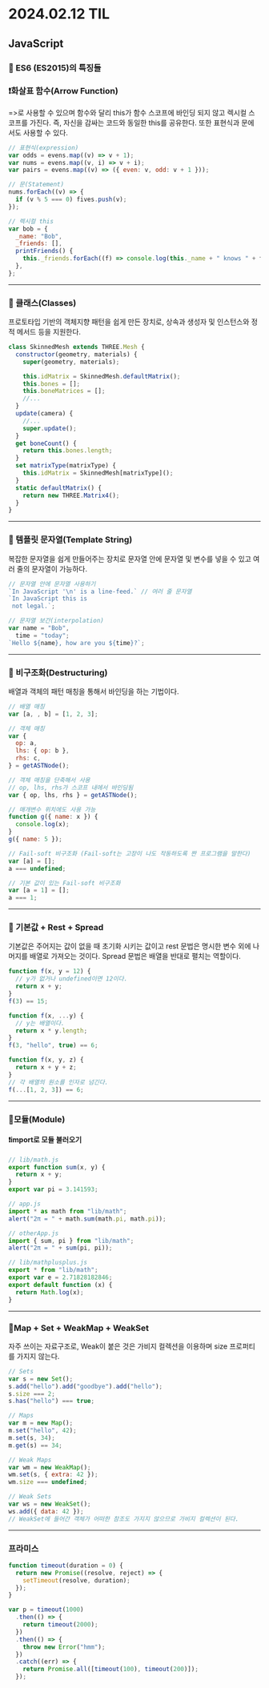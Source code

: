 # 2024.02.12 TIL

## JavaScript

### 🚨 ES6 (ES2015)의 특징들

### ❗️화살표 함수(Arrow Function)

=>로 사용할 수 있으며 함수와 달리 this가 함수 스코프에 바인딩 되지 않고 렉시컬 스코프를 가진다. 즉,
자신을 감싸는 코드와 동일한 this를 공유한다. 또한 표현식과 문에서도 사용할 수 있다.

```js
// 표현식(expression)
var odds = evens.map((v) => v + 1);
var nums = evens.map((v, i) => v + i);
var pairs = evens.map((v) => ({ even: v, odd: v + 1 }));

// 문(Statement)
nums.forEach((v) => {
  if (v % 5 === 0) fives.push(v);
});

// 렉시컬 this
var bob = {
  _name: "Bob",
  _friends: [],
  printFriends() {
    this._friends.forEach((f) => console.log(this._name + " knows " + f));
  },
};
```

---

### 🚨 클래스(Classes)

프로토타입 기반의 객체지향 패턴을 쉽게 만든 장치로, 상속과 생성자 및 인스턴스와 정적 메서드 등을 지원한다.

```js
class SkinnedMesh extends THREE.Mesh {
  constructor(geometry, materials) {
    super(geometry, materials);

    this.idMatrix = SkinnedMesh.defaultMatrix();
    this.bones = [];
    this.boneMatrices = [];
    //...
  }
  update(camera) {
    //...
    super.update();
  }
  get boneCount() {
    return this.bones.length;
  }
  set matrixType(matrixType) {
    this.idMatrix = SkinnedMesh[matrixType]();
  }
  static defaultMatrix() {
    return new THREE.Matrix4();
  }
}
```

---

### 🚨 템플릿 문자열(Template String)

복잡한 문자열을 쉽게 만들어주는 장치로 문자열 안에 문자열 및 변수를 넣을 수 있고 여러 줄의 문자열이 가능하다.

```js
// 문자열 안에 문자열 사용하기
`In JavaScript '\n' is a line-feed.` // 여러 줄 문자열
`In JavaScript this is
 not legal.`;

// 문자열 보간(interpolation)
var name = "Bob",
  time = "today";
`Hello ${name}, how are you ${time}?`;
```

---

### 🚨 비구조화(Destructuring)

배열과 객체의 패턴 매칭을 통해서 바인딩을 하는 기법이다.

```js
// 배열 매칭
var [a, , b] = [1, 2, 3];

// 객체 매칭
var {
  op: a,
  lhs: { op: b },
  rhs: c,
} = getASTNode();

// 객체 매칭을 단축해서 사용
// op, lhs, rhs가 스코프 내에서 바인딩됨
var { op, lhs, rhs } = getASTNode();

// 매개변수 위치에도 사용 가능
function g({ name: x }) {
  console.log(x);
}
g({ name: 5 });

// Fail-soft 비구조화 (Fail-soft는 고장이 나도 작동하도록 짠 프로그램을 말한다)
var [a] = [];
a === undefined;

// 기본 값이 있는 Fail-soft 비구조화
var [a = 1] = [];
a === 1;
```

---

### 🚨 기본값 + Rest + Spread

기본값은 주어지는 값이 없을 때 초기화 시키는 값이고 rest 문법은 명시한 변수 외에 나머지를 배열로 가져오는 것이다. Spread 문법은 배열을 반대로 펼치는 역할이다.

```js
function f(x, y = 12) {
  // y가 없거나 undefined이면 12이다.
  return x + y;
}
f(3) == 15;
```

```js
function f(x, ...y) {
  // y는 배열이다.
  return x * y.length;
}
f(3, "hello", true) == 6;
```

```js
function f(x, y, z) {
  return x + y + z;
}
// 각 배열의 원소를 인자로 넘긴다.
f(...[1, 2, 3]) == 6;
```

---

### 🚨모듈(Module)

#### ❗️import로 모듈 불러오기

```js
// lib/math.js
export function sum(x, y) {
  return x + y;
}
export var pi = 3.141593;
```

```js
// app.js
import * as math from "lib/math";
alert("2π = " + math.sum(math.pi, math.pi));
```

```js
// otherApp.js
import { sum, pi } from "lib/math";
alert("2π = " + sum(pi, pi));
```

```js
// lib/mathplusplus.js
export * from "lib/math";
export var e = 2.71828182846;
export default function (x) {
  return Math.log(x);
}
```

---

### 🚨Map + Set + WeakMap + WeakSet

자주 쓰이는 자료구조로, Weak이 붙은 것은 가비지 컬렉션을 이용하며 size 프로퍼티를 가지지 않는다.

```js
// Sets
var s = new Set();
s.add("hello").add("goodbye").add("hello");
s.size === 2;
s.has("hello") === true;

// Maps
var m = new Map();
m.set("hello", 42);
m.set(s, 34);
m.get(s) == 34;

// Weak Maps
var wm = new WeakMap();
wm.set(s, { extra: 42 });
wm.size === undefined;

// Weak Sets
var ws = new WeakSet();
ws.add({ data: 42 });
// WeakSet에 들어간 객체가 어떠한 참조도 가지지 않으므로 가비지 컬렉션이 된다.
```

---

### 프라미스

```js
function timeout(duration = 0) {
  return new Promise((resolve, reject) => {
    setTimeout(resolve, duration);
  });
}

var p = timeout(1000)
  .then(() => {
    return timeout(2000);
  })
  .then(() => {
    throw new Error("hmm");
  })
  .catch((err) => {
    return Promise.all([timeout(100), timeout(200)]);
  });
```
